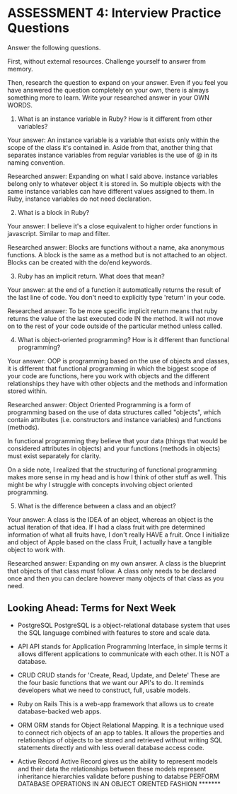 # ASSESSMENT 4: Interview Practice Questions
Answer the following questions.

First, without external resources. Challenge yourself to answer from memory.

Then, research the question to expand on your answer. Even if you feel you have answered the question completely on your own, there is always something more to learn. Write your researched answer in your OWN WORDS.  

1. What is an instance variable in Ruby? How is it different from other variables?

  Your answer: 
  An instance variable is a variable that exists only within the scope of the class it's contained in. Aside from that, another thing that separates instance variables from regular variables is the use of @ in its naming convention.


  Researched answer:
  Expanding on what I said above. instance variables belong only to whatever object it is stored in. So multiple objects with the same instance variables can have different values assigned to them. In Ruby, instance variables do not need declaration.



2. What is a block in Ruby?

  Your answer:
  I believe it's a close equivalent to higher order functions in javascript. Similar to map and filter.

  Researched answer:
  Blocks are functions without a name, aka anonymous functions. A block is the same as a method but is not attached to an object. Blocks can be created with the do/end keywords.


3. Ruby has an implicit return. What does that mean?

  Your answer:
  at the end of a function it automatically returns the result of the last line of code. You don't need to explicitly type 'return' in your code.

  Researched answer:
  To be more specific implicit return means that ruby returns the value of the last executed code IN the method. It will not move on to the rest of your code outside of the particular method unless called.



4. What is object-oriented programming? How is it different than functional programming?

  Your answer:
  OOP is programming based on the use of objects and classes, it is different that functional programming in which the biggest scope of your code are functions, here you work with objects and the different relationships they have with other objects and the methods and information stored within.

  Researched answer:
  Object Oriented Programming is a form of programming based on the use of data structures called "objects", which contain attributes (i.e. constructors and instance variables) and functions (methods). 
  
  In functional programming they believe that your data (things that would be considered attributes in objects) and your functions (methods in objects) must exist separately for clarity.

  On a side note, I realized that the structuring of functional programming makes more sense in my head and is how I think of other stuff as well. This might be why I struggle with concepts involving object oriented programming.


5. What is the difference between a class and an object?

  Your answer:
  A class is the IDEA of an object, whereas an object is the actual iteration of that idea. If I had a class fruit with pre determined information of what all fruits have, I don't really HAVE a fruit. Once I initialize and object of Apple based on the class Fruit, I actually have a tangible object to work with.

  Researched answer:
  Expanding on my own answer. A class is the blueprint that objects of that class must follow. A class only needs to be declared once and then you can declare however many objects of that class as you need.



## Looking Ahead: Terms for Next Week
- PostgreSQL
  PostgreSQL is a object-relational database system that uses the SQL language combined with features to store and scale data.

- API
  API stands for Application Programming Interface, in simple terms it allows different applications to communicate with each other. It is NOT a database.

- CRUD
  CRUD stands for 'Create, Read, Update, and Delete'
  These are the four basic functions that we want our API's to do. It reminds developers what we need to construct, full, usable models.

- Ruby on Rails
  This is a web-app framework that allows us to create database-backed web apps.

- ORM
  ORM stands for Object Relational Mapping.
  It is a technique used to connect rich objects of an app to tables. It allows the properties and relationships of objects to be stored and retrieved without writing SQL statements directly and with less overall database access code.

- Active Record
  Active Record gives us the ability to
  represent models and their data
  the relationships between these models
  represent inheritance hierarchies
  validate before pushing to databse
  PERFORM DATABASE OPERATIONS IN AN OBJECT ORIENTED FASHION *******
